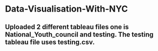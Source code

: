 # Data-Visualisation-With-NYC

## Uploaded 2 different tableau files one is National_Youth_council and testing. The testing tableau file uses testing.csv.
